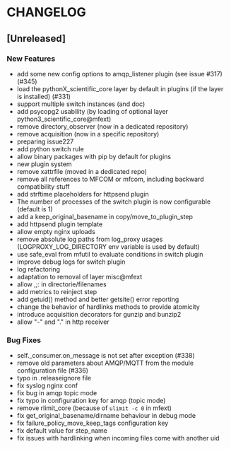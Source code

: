 # CHANGELOG


## [Unreleased]

### New Features
- add some new config options to amqp_listener plugin (see issue #317) (#345)
- load the pythonX_scientific_core layer by default in plugins (if the layer is installed) (#331)
- support multiple switch instances (and doc)
- add psycopg2 usability (by loading of optional layer python3_scientific_core@mfext)
- remove directory_observer (now in a dedicated repository)
- remove acquisition (now in a specific repository)
- preparing issue227
- add python switch rule
- allow binary packages with pip by default for plugins
- new plugin system
- remove xattrfile (moved in a dedicated repo)
- remove all references to MFCOM or mfcom, including backward compatibility stuff
- add strftime placeholders for httpsend plugin
- The number of processes of the switch plugin is now configurable (default is 1)
- add a keep_original_basename in copy/move_to_plugin_step
- add httpsend plugin template
- allow empty nginx uploads
- remove absolute log paths from log_proxy usages (LOGPROXY_LOG_DIRECTORY env variable is used by default)
- use safe_eval from mfutil to evaluate conditions in switch plugin
- improve debug logs for switch plugin
- log refactoring
- adaptation to removal of layer misc@mfext
- allow ,;: in directorie/filenames
- add metrics to reinject step
- add getuid() method and better getsite() error reporting
- change the behavior of hardlinks methods to provide atomicity
- introduce acquisition decorators for gunzip and bunzip2
- allow "-" and "." in http receiver


### Bug Fixes
- self._consumer.on_message is not set after exception (#338)
- remove old parameters about AMQP/MQTT from the module configuration file (#336)
- typo in .releaseignore file
- fix syslog nginx conf
- fix bug in amqp topic mode
- fix typo in configuration key for amqp (topic mode)
- remove rlimit_core (because of `ulimit -c 0` in mfext)
- fix get_original_basename/dirname behaviour in debug mode
- fix failure_policy_move_keep_tags configuration key
- fix default value for step_name
- fix issues with hardlinking when incoming files come with another uid





